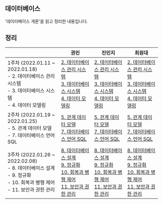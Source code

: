 ## 데이터베이스

'데이터베이스 개론'을 읽고 정리한 내용입니다.





## 정리

|                                                              | 권민                                                         | 진민지 | 최원대                                                       |
| ------------------------------------------------------------ | ------------------------------------------------------------ | ------ | ------------------------------------------------------------ |
| 1주차 (2022.01.11 ~ 2022.01.18)<br />- 2. 데이터베이스 관리 시스템<br />- 3. 데이터베이스 시스템<br />- 4. 데이터 모델링 | [2. 데이터베이스 관리 시스템](https://minkwon4.tistory.com/308)<br />[3. 데이터베이스 시스템](https://minkwon4.tistory.com/309)<br />[4. 데이터 모델링](https://minkwon4.tistory.com/310) | [2. 데이터베이스 관리 시스템](https://cieloinvernale.tistory.com/28)<br />[3. 데이터베이스 시스템](https://cieloinvernale.tistory.com/29)<br />[4. 데이터 모델링](https://cieloinvernale.tistory.com/30) | [2. 데이터베이스 관리 시스템](https://one10004.tistory.com/156?category=989018)<br />[3. 데이터베이스 시스템](https://one10004.tistory.com/158?category=989018)<br />[4. 데이터 모델링](https://one10004.tistory.com/159?category=989018) | 
| 2주차 (2022.01.19 ~ 2022.01.25)<br />- 5. 관계 데이터 모델<br />- 7. 데이터베이스 언어 SQL | [5. 관계 데이터 모델](https://minkwon4.tistory.com/311)<br />[7. 데이터베이스 언어 SQL](https://minkwon4.tistory.com/312) | [5. 관계 데이터 모델](https://cieloinvernale.tistory.com/32)<br />[7. 데이터베이스 언어 SQL](https://cieloinvernale.tistory.com/34)| [5. 관계 데이터 모델](https://one10004.tistory.com/168)<br />[7. 데이터베이스 언어 SQL](https://one10004.tistory.com/172) | 
| 3주차 (2022.01.26 ~ 2022.02.08)<br />- 8. 데이터베이스 설계<br />- 9. 정규화<br />- 10. 회복과 병행 제어<br />- 11. 보안과 권한 관리 | [8. 데이터베이스 설계]()<br />[9. 정규화]()<br />[10. 회복과 병행 제어]()<br />[11. 보안과 권한 관리]()<br /> | [8. 데이터베이스 설계]()<br />[9. 정규화]()<br />[10. 회복과 병행 제어]()<br />[11. 보안과 권한 관리]()<br />| [8. 데이터베이스 설계](https://one10004.tistory.com/179)<br />[9. 정규화](https://one10004.tistory.com/180)<br />[10. 회복과 병행 제어](https://one10004.tistory.com/181)<br />[11. 보안과 권한 관리](https://one10004.tistory.com/182)<br /> | 

